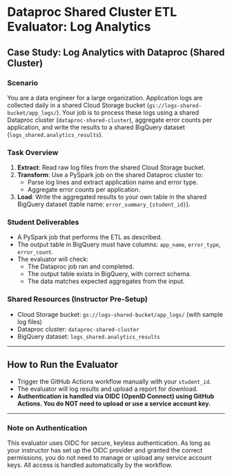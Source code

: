 # Dataproc Shared Cluster ETL Evaluator: Log Analytics

## Case Study: Log Analytics with Dataproc (Shared Cluster)

### Scenario
You are a data engineer for a large organization. Application logs are collected daily in a shared Cloud Storage bucket (`gs://logs-shared-bucket/app_logs/`). Your job is to process these logs using a shared Dataproc cluster (`dataproc-shared-cluster`), aggregate error counts per application, and write the results to a shared BigQuery dataset (`logs_shared.analytics_results`).

### Task Overview
1. **Extract**: Read raw log files from the shared Cloud Storage bucket.
2. **Transform**: Use a PySpark job on the shared Dataproc cluster to:
   - Parse log lines and extract application name and error type.
   - Aggregate error counts per application.
3. **Load**: Write the aggregated results to your own table in the shared BigQuery dataset (table name: `error_summary_{student_id}`).

### Student Deliverables
- A PySpark job that performs the ETL as described.
- The output table in BigQuery must have columns: `app_name`, `error_type`, `error_count`.
- The evaluator will check:
  - The Dataproc job ran and completed.
  - The output table exists in BigQuery, with correct schema.
  - The data matches expected aggregates from the input.

### Shared Resources (Instructor Pre-Setup)
- Cloud Storage bucket: `gs://logs-shared-bucket/app_logs/` (with sample log files)
- Dataproc cluster: `dataproc-shared-cluster`
- BigQuery dataset: `logs_shared.analytics_results`

---

## How to Run the Evaluator
- Trigger the GitHub Actions workflow manually with your `student_id`.
- The evaluator will log results and upload a report for download.
- **Authentication is handled via OIDC (OpenID Connect) using GitHub Actions. You do NOT need to upload or use a service account key.**

---

### Note on Authentication
This evaluator uses OIDC for secure, keyless authentication. As long as your instructor has set up the OIDC provider and granted the correct permissions, you do not need to manage or upload any service account keys. All access is handled automatically by the workflow.
